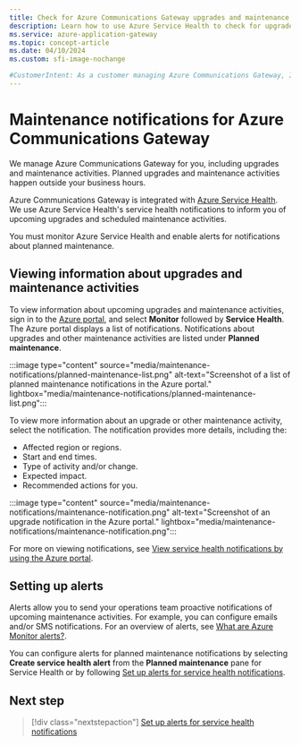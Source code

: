 ```yaml
---
title: Check for Azure Communications Gateway upgrades and maintenance
description: Learn how to use Azure Service Health to check for upgrades and maintenance notifications for Azure Communications Gateway.
ms.service: azure-application-gateway
ms.topic: concept-article
ms.date: 04/10/2024
ms.custom: sfi-image-nochange

#CustomerIntent: As a customer managing Azure Communications Gateway, I want to learn about upcoming changes so that I can plan for service impact.
---
```


# Maintenance notifications for Azure Communications Gateway

We manage Azure Communications Gateway for you, including upgrades and maintenance activities. Planned upgrades and maintenance activities happen outside your business hours.

Azure Communications Gateway is integrated with [Azure Service Health](/azure/service-health/overview). We use Azure Service Health's service health notifications to inform you of upcoming upgrades and scheduled maintenance activities.

You must monitor Azure Service Health and enable alerts for notifications about planned maintenance.

## Viewing information about upgrades and maintenance activities

To view information about upcoming upgrades and maintenance activities, sign in to the [Azure portal](https://portal.azure.com/), and select **Monitor** followed by  **Service Health**. The Azure portal displays a list of notifications. Notifications about upgrades and other maintenance activities are listed under **Planned maintenance**.

:::image type="content" source="media/maintenance-notifications/planned-maintenance-list.png" alt-text="Screenshot of a list of planned maintenance notifications in the Azure portal." lightbox="media/maintenance-notifications/planned-maintenance-list.png":::

To view more information about an upgrade or other maintenance activity, select the notification. The notification provides more details, including the:

- Affected region or regions.
- Start and end times.
- Type of activity and/or change.
- Expected impact.
- Recommended actions for you.

:::image type="content" source="media/maintenance-notifications/maintenance-notification.png" alt-text="Screenshot of an upgrade notification in the Azure portal." lightbox="media/maintenance-notifications/maintenance-notification.png":::

For more on viewing notifications, see [View service health notifications by using the Azure portal](/azure/service-health/service-notifications).

## Setting up alerts

Alerts allow you to send your operations team proactive notifications of upcoming maintenance activities. For example, you can configure emails and/or SMS notifications. For an overview of alerts, see [What are Azure Monitor alerts?](/azure/azure-monitor/alerts/alerts-overview).

You can configure alerts for planned maintenance notifications by selecting **Create service health alert** from the **Planned maintenance** pane for Service Health or by following [Set up alerts for service health notifications](/azure/service-health/alerts-activity-log-service-notifications-portal).

## Next step

> [!div class="nextstepaction"]
> [Set up alerts for service health notifications](/azure/service-health/alerts-activity-log-service-notifications-portal)
